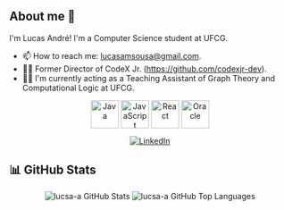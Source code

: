 ## About me 👋
I'm Lucas André! I'm a Computer Science student at UFCG.

- 📫 How to reach me: lucasamsousa@gmail.com.
- 👨‍💻 Former Director of CodeX Jr. (https://github.com/codexjr-dev).
- 👨‍🏫 I'm currently acting as a Teaching Assistant of Graph Theory and Computational Logic at UFCG.

<div align="center">
  <img align="center" height="50" width="50" src="https://raw.githubusercontent.com/marwin1991/profile-technology-icons/refs/heads/main/icons/java.png" alt="Java"/>
  <img align="center" height="50" width="50" src="https://raw.githubusercontent.com/marwin1991/profile-technology-icons/refs/heads/main/icons/javascript.png" alt="JavaScript"/>
  <img align="center" height="50" width="50" src="https://raw.githubusercontent.com/marwin1991/profile-technology-icons/refs/heads/main/icons/react.png" alt="React"/>
  <img align="center" height="50" width="50" src="https://raw.githubusercontent.com/marwin1991/profile-technology-icons/refs/heads/main/icons/oracle.png" alt="Oracle"/>
</div>
<p></p>
<p align="center">
  <a href="https://www.linkedin.com/in/lucas-andré-7061b9297/">
    <img src="https://img.shields.io/badge/linkedin-%230077B5.svg?style=for-the-badge&logo=linkedin&logoColor=white" alt="LinkedIn" />
  </a>
</p>

## 📊 GitHub Stats

<p align="center">
  <img src="https://github-readme-stats.vercel.app/api?username=lucsa-a&show_icons=true&theme=github_dark&hide=issues&count_private=true" alt="lucsa-a GitHub Stats"/>
  <img src="https://github-readme-stats.vercel.app/api/top-langs/?username=lucsa-a&show_icons=true&theme=github_dark" alt="lucsa-a GitHub Top Languages"/>
</p>
